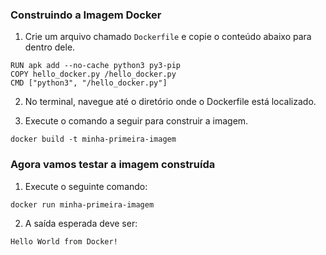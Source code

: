 ### Construindo a Imagem Docker

1. Crie um arquivo chamado `Dockerfile` e copie o conteúdo abaixo para dentro dele.

``` FROM alpine:latest
RUN apk add --no-cache python3 py3-pip
COPY hello_docker.py /hello_docker.py
CMD ["python3", "/hello_docker.py"]
```

2. No terminal, navegue até o diretório onde o Dockerfile está localizado.

3. Execute o comando a seguir para construir a imagem.

```
docker build -t minha-primeira-imagem
```

### Agora vamos testar a imagem construída

1. Execute o seguinte comando:

```
docker run minha-primeira-imagem
```

2. A saída esperada deve ser:

```
Hello World from Docker!
